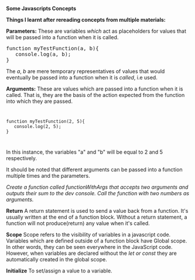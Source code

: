 **Some Javascripts Concepts**

**Things I learnt after rereading concepts from multiple materials:**

**Parameters:**
These are variables _which_ act as placeholders for values that will be passed into a function when it is called.
<pre>
function myTestFunction(a, b){
   console.log(a, b);
}
</pre>
The _a_, _b_ are mere temporary representatives of values that would eventually be passed into a function when it is *called*, i.e used.

**Arguments:** These are values which are passed into a function when it is called. That is, they are the basis of the action expected from the function into which they are passed.

<code>
<pre>
function myTestFunction(2, 5){
   console.log(2, 5);
}
</pre>
</code>

In this instance, the variables "a" and "b" will be equal to 2 and 5 respectively. 

It should be noted that different arguments can be passed into a function multiple times and the parameters.

_Create a function called functionWithArgs that accepts two arguments and outputs their sum to the dev console._
_Call the function with two numbers as arguments._

**Return**
A return statement is used to send a value back from a function. It's usually written at the end of a function block. Without a return statement, a function will not produce(return) any value when it's called.

**Scope**
Scope refers to the visibility of variables in a javascript code. Variables which are defined outside of a function block have Global scope. In other words, they can be seen everywhere in the JavaScript code. However, when variables are declared without the *let or const* they are automatically created in the global scope. 

**Initialize**
To set/assign a value to a variable.
